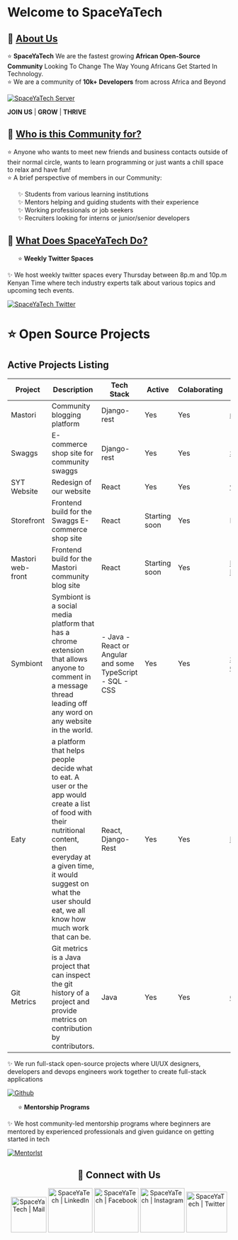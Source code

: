# Welcome to SpaceYaTech
<h2>📌 <ins>About Us</ins></h2>
<p>
  ⭐ <b>SpaceYaTech</b> We are the fastest growing <b>African Open-Source Community</b> Looking To Change The Way Young Africans Get Started In Technology.<br>
  ⭐ We are a community of <b>10k+ Developers</b> from across Africa and Beyond 
  </p>
 
 [![SpaceYaTech Server](https://dcbadge.vercel.app/api/server/wThVRr8NTN)](https://discord.gg/wThVRr8NTN)  <br>

**JOIN US** | **GROW** | **THRIVE**
  <h2>📌 <ins>Who is this Community for?</ins></h2>
<p>
    ⭐ Anyone who wants to meet new friends and business contacts outside of their normal circle, wants to learn programming or just wants a chill space to relax and have fun! <br>
    ⭐ A brief perspective of members in our Community: <br> 
    <ul>
        ✨ Students from various learning institutions <br> 
        ✨ Mentors helping and guiding students with their experience <br> 
        ✨ Working professionals or job seekers <br>
        ✨ Recruiters looking for interns or junior/senior developers <br>
     </ul>
</p>

<h2>📌 <ins>What Does SpaceYaTech Do?</ins></h2>

<ul>
  ⭐ <b>Weekly Twitter Spaces</b>
</ul>
<p>
 ✨ We host weekly twitter spaces every Thursday between 8p.m and 10p.m Kenyan Time where tech industry experts talk about various topics and upcoming tech events. 
  </p>

[![SpaceYaTech Twitter](https://img.shields.io/badge/Twitter-1DA1F2?style=for-the-badge&logo=twitter&logoColor=white)](https://twitter.com/SpaceyaTech)

# ⭐ Open Source Projects 
## Active Projects Listing
  |  Project  | Description   | Tech Stack | Active   | Colaborating  | Links |
|---|---|---|---|---|---|
| Mastori  |Community blogging  platform  | Django-rest | Yes | Yes | [mastori](https://github.com/SpaceyaTech/mastori) |
| Swaggs |E-commerce shop site for community swaggs | Django-rest | Yes |  Yes | [Swaggs](https://github.com/SpaceyaTech/shop-service) |
| SYT Website |Redesign of our website  | React | Yes  |  Yes |  [website](https://github.com/SpaceyaTech/SYT-Web-Redesign) |
| Storefront | Frontend build for the Swaggs E-commerce shop site| React | Starting soon | Yes | N/A |
| Mastori web-front  | Frontend build for the Mastori community blog site| React | Starting soon | Yes | [Mastori Frontend](https://github.com/SpaceyaTech/mastori-frontend) |
| Symbiont | Symbiont is a social media platform that has a chrome extension that allows anyone to comment in a message thread leading off any word on any website in the world. | - Java - React or Angular and some TypeScript - SQL - CSS | Yes | Yes | [Symbiont Onboarding](https://docs.google.com/document/d/1C4uq56bHiaxLsYFu82Qtqnzj0hUORstzf6eQfcelVrk/edit?usp=sharing)|
| Eaty | a platform that helps people decide what to eat. A user or the app would create a list of food with their nutritional content, then everyday at a given time, it would  suggest on what the user should eat, we all know how much work that can be.| React, Django-Rest| Yes| Yes| [Eaty](https://github.com/Code-AfterWork/eaty)|
| Git Metrics | Git metrics is a Java project that can inspect the git history of a project and provide metrics on contribution by contributors. | Java | Yes| Yes| [Git Metrics]()|
<p>
 ✨ We run full-stack open-source projects where UI/UX designers, developers and devops engineers work together to create full-stack applications
</p>
  
  [![Github](https://img.shields.io/github/followers/SpaceyaTech.svg?style=social&label=Following&maxAge=2592000)](https://github.com/SpaceyaTech/) 
  
<ul>
  ⭐ <b> Mentorship Programs</b>
  </ul>
<p>
 ✨ We host community-led mentorship programs where beginners are mentored by experienced professionals and given guidance on getting started in tech
 </p> 
 
[![Mentorlst](https://img.shields.io/badge/Mentorlst-c628ed?style=for-the-badge&logoColor=white)](https://www.mentorlst.com/)
 
<div align="center">
    
<h2 align="center"> 🔗 Connect with Us </h2>
    
[<img alt="SpaceYaTech | Mail" width="80px" src="https://img.shields.io/badge/-Gmail-000000?logo=gmail&Color=0A66C2&style=flat-square" />](mailto:info@spaceyatech.com)
    [<img alt="SpaceYaTech | LinkedIn" width="100px" src="https://img.shields.io/badge/-LinkedIn-000000?logo=linkedin&Color=0A66C2&style=flat-square" />](https://www.linkedin.com/company/spaceyatech/)
    [<img alt="SpaceYaTech | Facebook" width="100px" src="https://img.shields.io/badge/-Facebook-000000?logo=facebook&Color=0A66C2&style=flat-square" />](https://www.facebook.com/)
    [<img alt="SpaceYaTech | Instagram" width="100px" src="https://img.shields.io/badge/-Instagram-000000?logo=instagram&Color=0A66C2&style=flat-square" />](https://www.instagram.com/)
    [<img alt="SpaceYaTech | Twitter" width="92px" src="https://img.shields.io/badge/-Twitter-000000?logo=twitter&Color=0A66C2&style=flat-square" />](https://twitter.com/SpaceyaTech)
    
</div>


<!--

**Here are some ideas to get you started:**

🙋‍♀️ A short introduction - what is your organization all about?
🌈 Contribution guidelines - how can the community get involved?
👩‍💻 Useful resources - where can the community find your docs? Is there anything else the community should know?
🍿 Fun facts - what does your team eat for breakfast?
🧙 Remember, you can do mighty things with the power of [Markdown](https://docs.github.com/github/writing-on-github/getting-started-with-writing-and-formatting-on-github/basic-writing-and-formatting-syntax)
-->
